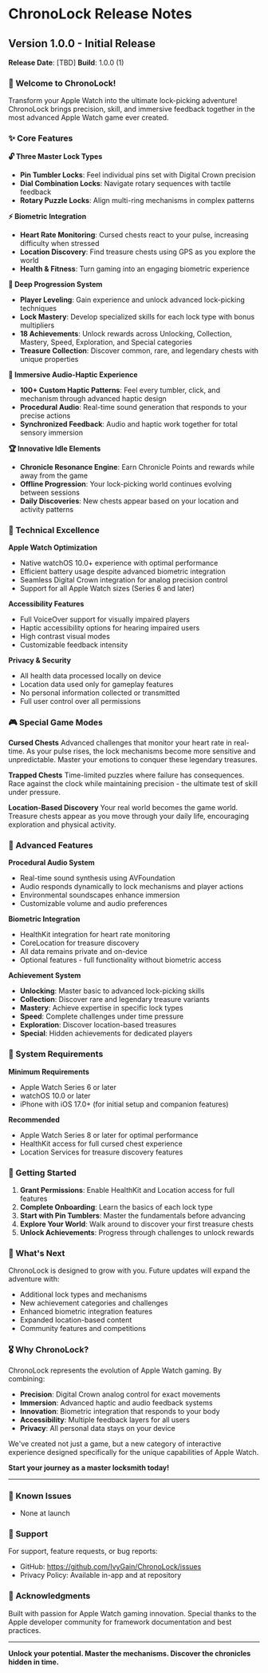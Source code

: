 # ChronoLock Release Notes

## Version 1.0.0 - Initial Release
**Release Date**: [TBD]
**Build**: 1.0.0 (1)

### 🎉 Welcome to ChronoLock!

Transform your Apple Watch into the ultimate lock-picking adventure! ChronoLock brings precision, skill, and immersive feedback together in the most advanced Apple Watch game ever created.

### ✨ Core Features

**🔓 Three Master Lock Types**
- **Pin Tumbler Locks**: Feel individual pins set with Digital Crown precision
- **Dial Combination Locks**: Navigate rotary sequences with tactile feedback  
- **Rotary Puzzle Locks**: Align multi-ring mechanisms in complex patterns

**⚡ Biometric Integration**
- **Heart Rate Monitoring**: Cursed chests react to your pulse, increasing difficulty when stressed
- **Location Discovery**: Find treasure chests using GPS as you explore the world
- **Health & Fitness**: Turn gaming into an engaging biometric experience

**🎯 Deep Progression System**
- **Player Leveling**: Gain experience and unlock advanced lock-picking techniques
- **Lock Mastery**: Develop specialized skills for each lock type with bonus multipliers
- **18 Achievements**: Unlock rewards across Unlocking, Collection, Mastery, Speed, Exploration, and Special categories
- **Treasure Collection**: Discover common, rare, and legendary chests with unique properties

**🎵 Immersive Audio-Haptic Experience**
- **100+ Custom Haptic Patterns**: Feel every tumbler, click, and mechanism through advanced haptic design
- **Procedural Audio**: Real-time sound generation that responds to your precise actions
- **Synchronized Feedback**: Audio and haptic work together for total sensory immersion

**🏆 Innovative Idle Elements**
- **Chronicle Resonance Engine**: Earn Chronicle Points and rewards while away from the game
- **Offline Progression**: Your lock-picking world continues evolving between sessions
- **Daily Discoveries**: New chests appear based on your location and activity patterns

### 🔧 Technical Excellence

**Apple Watch Optimization**
- Native watchOS 10.0+ experience with optimal performance
- Efficient battery usage despite advanced biometric integration
- Seamless Digital Crown integration for analog precision control
- Support for all Apple Watch sizes (Series 6 and later)

**Accessibility Features**
- Full VoiceOver support for visually impaired players
- Haptic accessibility options for hearing impaired users
- High contrast visual modes
- Customizable feedback intensity

**Privacy & Security**
- All health data processed locally on device
- Location data used only for gameplay features
- No personal information collected or transmitted
- Full user control over all permissions

### 🎮 Special Game Modes

**Cursed Chests**
Advanced challenges that monitor your heart rate in real-time. As your pulse rises, the lock mechanisms become more sensitive and unpredictable. Master your emotions to conquer these legendary treasures.

**Trapped Chests**
Time-limited puzzles where failure has consequences. Race against the clock while maintaining precision - the ultimate test of skill under pressure.

**Location-Based Discovery**
Your real world becomes the game world. Treasure chests appear as you move through your daily life, encouraging exploration and physical activity.

### 🔬 Advanced Features

**Procedural Audio System**
- Real-time sound synthesis using AVFoundation
- Audio responds dynamically to lock mechanisms and player actions
- Environmental soundscapes enhance immersion
- Customizable volume and audio preferences

**Biometric Integration**
- HealthKit integration for heart rate monitoring
- CoreLocation for treasure discovery
- All data remains private and on-device
- Optional features - full functionality without biometric access

**Achievement System**
- **Unlocking**: Master basic to advanced lock-picking skills
- **Collection**: Discover rare and legendary treasure variants
- **Mastery**: Achieve expertise in specific lock types
- **Speed**: Complete challenges under time pressure
- **Exploration**: Discover location-based treasures
- **Special**: Hidden achievements for dedicated players

### 📱 System Requirements

**Minimum Requirements**
- Apple Watch Series 6 or later
- watchOS 10.0 or later
- iPhone with iOS 17.0+ (for initial setup and companion features)

**Recommended**
- Apple Watch Series 8 or later for optimal performance
- HealthKit access for full cursed chest experience
- Location Services for treasure discovery features

### 🎯 Getting Started

1. **Grant Permissions**: Enable HealthKit and Location access for full features
2. **Complete Onboarding**: Learn the basics of each lock type
3. **Start with Pin Tumblers**: Master the fundamentals before advancing
4. **Explore Your World**: Walk around to discover your first treasure chests
5. **Unlock Achievements**: Progress through challenges to unlock rewards

### 🔄 What's Next

ChronoLock is designed to grow with you. Future updates will expand the adventure with:
- Additional lock types and mechanisms
- New achievement categories and challenges
- Enhanced biometric integration features
- Expanded location-based content
- Community features and competitions

### 🎖️ Why ChronoLock?

ChronoLock represents the evolution of Apple Watch gaming. By combining:
- **Precision**: Digital Crown analog control for exact movements
- **Immersion**: Advanced haptic and audio feedback systems
- **Innovation**: Biometric integration that responds to your body
- **Accessibility**: Multiple feedback layers for all users
- **Privacy**: All personal data stays on your device

We've created not just a game, but a new category of interactive experience designed specifically for the unique capabilities of Apple Watch.

**Start your journey as a master locksmith today!**

---

### 🐛 Known Issues
- None at launch

### 🤝 Support
For support, feature requests, or bug reports:
- GitHub: https://github.com/IvyGain/ChronoLock/issues
- Privacy Policy: Available in-app and at repository

### 🙏 Acknowledgments
Built with passion for Apple Watch gaming innovation. Special thanks to the Apple developer community for framework documentation and best practices.

---

**Unlock your potential. Master the mechanisms. Discover the chronicles hidden in time.**